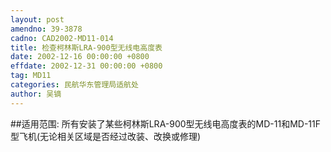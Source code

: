 ```yaml
---
layout: post
amendno: 39-3878
cadno: CAD2002-MD11-014
title: 检查柯林斯LRA-900型无线电高度表
date: 2002-12-16 00:00:00 +0800
effdate: 2002-12-31 00:00:00 +0800
tag: MD11
categories: 民航华东管理局适航处
author: 吴镝
---
```


##适用范围:
所有安装了某些柯林斯LRA-900型无线电高度表的MD-11和MD-11F型飞机(无论相关区域是否经过改装、改换或修理)


